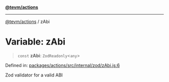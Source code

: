 [**@tevm/actions**](../README.md)

***

[@tevm/actions](../globals.md) / zAbi

# Variable: zAbi

> `const` **zAbi**: `ZodReadonly`\<`any`\>

Defined in: [packages/actions/src/internal/zod/zAbi.js:6](https://github.com/evmts/tevm-monorepo/blob/main/packages/actions/src/internal/zod/zAbi.js#L6)

Zod validator for a valid ABI
